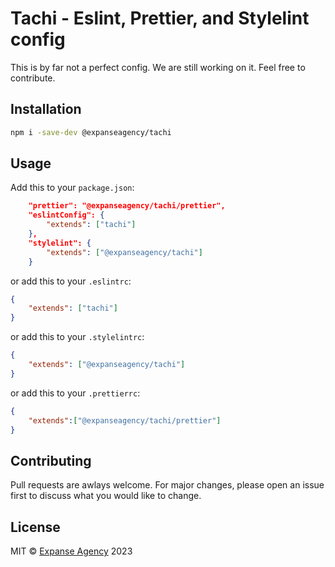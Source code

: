 # Tachi - Eslint, Prettier, and Stylelint config

This is by far not a perfect config. We are still working on it. Feel free to contribute.

## Installation

```bash
npm i -save-dev @expanseagency/tachi
```

## Usage

Add this to your `package.json`:
```json
    "prettier": "@expanseagency/tachi/prettier",
    "eslintConfig": {
        "extends": ["tachi"]
    },
    "stylelint": {
        "extends": ["@expanseagency/tachi"]
    }
```

or add this to your `.eslintrc`:
```json
{
    "extends": ["tachi"]
}
```

or add this to your `.stylelintrc`:
```json
{
    "extends": ["@expanseagency/tachi"]
}
```

or add this to your `.prettierrc`:
```json
{
    "extends":["@expanseagency/tachi/prettier"]
}
```

## Contributing

Pull requests are awlays welcome. For major changes, please open an issue first to discuss what you would like to change.

## License

MIT © [Expanse Agency](https://expanse.so) 2023
